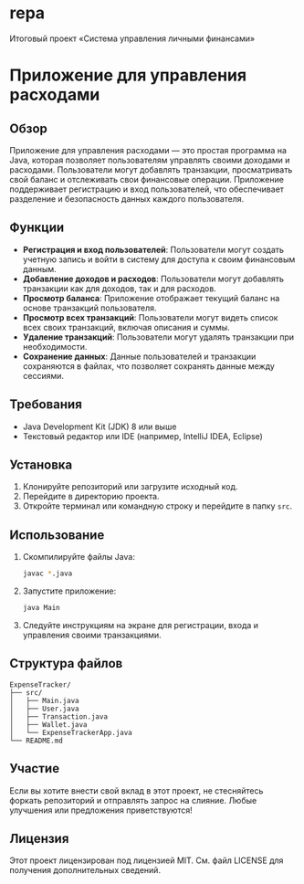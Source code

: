 # repa
Итоговый проект «Система управления личными финансами»
# Приложение для управления расходами

## Обзор

Приложение для управления расходами — это простая программа на Java, которая позволяет пользователям управлять своими доходами и расходами. Пользователи могут добавлять транзакции, просматривать свой баланс и отслеживать свои финансовые операции. Приложение поддерживает регистрацию и вход пользователей, что обеспечивает разделение и безопасность данных каждого пользователя.

## Функции

- **Регистрация и вход пользователей**: Пользователи могут создать учетную запись и войти в систему для доступа к своим финансовым данным.
- **Добавление доходов и расходов**: Пользователи могут добавлять транзакции как для доходов, так и для расходов.
- **Просмотр баланса**: Приложение отображает текущий баланс на основе транзакций пользователя.
- **Просмотр всех транзакций**: Пользователи могут видеть список всех своих транзакций, включая описания и суммы.
- **Удаление транзакций**: Пользователи могут удалять транзакции при необходимости.
- **Сохранение данных**: Данные пользователей и транзакции сохраняются в файлах, что позволяет сохранять данные между сессиями.

## Требования

- Java Development Kit (JDK) 8 или выше
- Текстовый редактор или IDE (например, IntelliJ IDEA, Eclipse)

## Установка

1. Клонируйте репозиторий или загрузите исходный код.
2. Перейдите в директорию проекта.
3. Откройте терминал или командную строку и перейдите в папку `src`.

## Использование

1. Скомпилируйте файлы Java:
   ```bash
   javac *.java
   ```

2. Запустите приложение:
   ```bash
   java Main
   ```

3. Следуйте инструкциям на экране для регистрации, входа и управления своими транзакциями.

## Структура файлов

```
ExpenseTracker/
├── src/
│   ├── Main.java
│   ├── User.java
│   ├── Transaction.java
│   ├── Wallet.java
│   └── ExpenseTrackerApp.java
└── README.md
```

## Участие

Если вы хотите внести свой вклад в этот проект, не стесняйтесь форкать репозиторий и отправлять запрос на слияние. Любые улучшения или предложения приветствуются!

## Лицензия

Этот проект лицензирован под лицензией MIT. См. файл LICENSE для получения дополнительных сведений.
